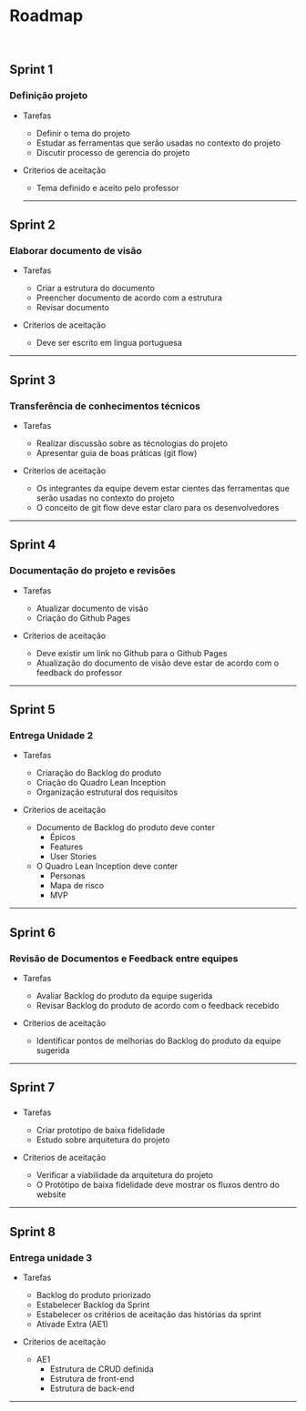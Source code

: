 # Roadmap

&nbsp;
## Sprint 1
### Definição projeto
- Tarefas
  - Definir o tema do projeto
  - Estudar as ferramentas que serão usadas no contexto do projeto
  - Discutir processo de gerencia do projeto

- Criterios de aceitação
  - Tema definido e aceito pelo professor
  ----------------------------------------------------------------------------------------------------------------

## Sprint 2
### Elaborar documento de visão
- Tarefas
  - Criar a estrutura do documento 
  - Preencher documento de acordo com a estrutura
  - Revisar documento
 
- Criterios de aceitação
  - Deve ser escrito em lingua portuguesa

 --------------------------------------------------------------------------------------------------------------

## Sprint 3
### Transferência de conhecimentos técnicos
- Tarefas
  - Realizar discussão sobre as técnologias do projeto
  - Apresentar guia de boas práticas (git flow)
 
- Criterios de aceitação
  - Os integrantes da equipe devem estar cientes das ferramentas que serão usadas no contexto do projeto
  - O conceito de git flow deve estar claro para os desenvolvedores
  
--------------------------------------------------------------------------------------------------------------
## Sprint 4
### Documentação do projeto e revisões
- Tarefas
  - Atualizar documento de visão
  - Criação do Github Pages
 
- Criterios de aceitação
  - Deve existir um link no Github para o Github Pages
  - Atualização do documento de visão deve estar de acordo com o feedback do professor

--------------------------------------------------------------------------------------------------------------
  ## Sprint 5 
  
### Entrega Unidade 2
- Tarefas
  - Criaração do Backlog do produto
  - Criação do Quadro Lean Inception
  - Organização estrutural dos requisitos
 
- Criterios de aceitação
  - Documento de Backlog do produto deve conter 
    - Épicos
    - Features
    - User Stories
  - O Quadro Lean Inception deve conter
    - Personas
    - Mapa de risco
    - MVP
--------------------------------------------------------------------------------------------------------------
## Sprint 6 
  
### Revisão de Documentos e Feedback entre equipes
- Tarefas
  - Avaliar Backlog do produto da equipe sugerida
  - Revisar Backlog do produto de acordo com o feedback recebido 
 
- Criterios de aceitação
  - Identificar pontos de melhorias do Backlog do produto da equipe sugerida

--------------------------------------------------------------------------------------------------------------
## Sprint 7 
  
### 
- Tarefas
  - Criar prototipo de baixa fidelidade
  - Estudo sobre arquitetura do projeto
 
- Criterios de aceitação
  - Verificar a viabilidade da arquitetura do projeto
  - O Protótipo de baixa fidelidade deve mostrar os fluxos dentro do website
--------------------------------------------------------------------------------------------------------------
## Sprint 8 
  
### Entrega unidade 3
- Tarefas
  - Backlog do produto priorizado
  - Estabelecer Backlog da Sprint
  - Estabelecer os critérios de aceitação das  histórias da sprint
  - Ativade Extra (AE1)
 
- Criterios de aceitação
  - AE1
    -  Estrutura de CRUD definida
    -  Estrutura de front-end
    -  Estrutura de back-end
--------------------------------------------------------------------------------------------------------------


 
